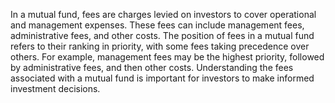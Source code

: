 In a mutual fund, fees are charges levied on investors to cover operational and management expenses. These fees can include management fees, administrative fees, and other costs. The position of fees in a mutual fund refers to their ranking in priority, with some fees taking precedence over others. For example, management fees may be the highest priority, followed by administrative fees, and then other costs. Understanding the fees associated with a mutual fund is important for investors to make informed investment decisions.